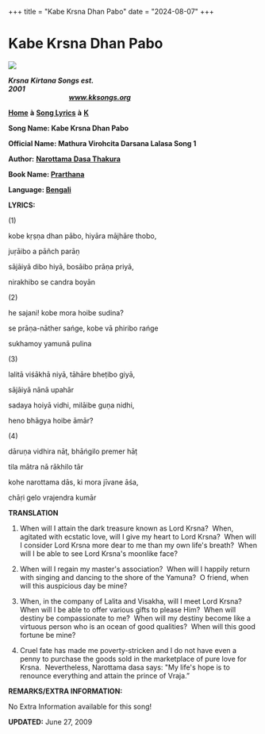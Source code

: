 +++
title = "Kabe Krsna Dhan Pabo"
date = "2024-08-07"
+++

# Kabe Krsna Dhan Pabo
**[![](http://kksongs.org/image_files/image002.jpg)](http://kksongs.org/)**

**_Krsna_** **_Kirtana Songs est. 2001_**                                                                                                                                                      **_www.kksongs.org_**

**[Home](http://kksongs.org/)** **à** **[Song Lyrics](http://kksongs.org/lyrics.html)** **à** **[K](http://kksongs.org/songs/song_k.html)**

**Song Name: Kabe Krsna Dhan Pabo**

**Official Name: Mathura Virohcita Darsana Lalasa Song 1**

**Author:** [**Narottama** **Dasa Thakura**](http://kksongs.org/authors/list/narottama.html)

**Book Name: [Prarthana](http://kksongs.org/authors/prarthana.html)**

**Language: [Bengali](http://kksongs.org/language/list/bengali.html)**

**LYRICS:**

(1)

kobe kṛṣṇa dhan pābo, hiyāra mājhāre thobo,

juṛāibo a pāñch parāṇ

sājāiyā dibo hiyā, bosāibo prāṇa priyā,

nirakhibo se candra boyān

(2)

he sajani! kobe mora hoibe sudina?

se prāṇa-nāther sańge, kobe vā phiribo rańge

sukhamoy yamunā pulina

(3)

lalitā viśākhā niyā, tāhāre bheṭibo giyā,

sājāiyā nānā upahār

sadaya hoiyā vidhi, milāibe guṇa nidhi,

heno bhāgya hoibe āmār?

(4)

dāruṇa vidhira nāṭ, bhāńgilo premer hāṭ

tila mātra nā rākhilo tār

kohe narottama dās, ki mora jīvane āśa,

chāṛi gelo vrajendra kumār

**TRANSLATION**

1) When will I attain the dark treasure known as Lord Krsna?  When, agitated with ecstatic love, will I give my heart to Lord Krsna?  When will I consider Lord Krsna more dear to me than my own life's breath?  When will I be able to see Lord Krsna's moonlike face? 

2) When will I regain my master's association?  When will I happily return with singing and dancing to the shore of the Yamuna?  O friend, when will this auspicious day be mine? 

3) When, in the company of Lalita and Visakha, will I meet Lord Krsna?  When will I be able to offer various gifts to please Him?  When will destiny be compassionate to me?  When will my destiny become like a virtuous person who is an ocean of good qualities?  When will this good fortune be mine? 

4) Cruel fate has made me poverty-stricken and I do not have even a penny to purchase the goods sold in the marketplace of pure love for Krsna.  Nevertheless, Narottama dasa says: "My life's hope is to renounce everything and attain the prince of Vraja.”

**REMARKS/EXTRA INFORMATION:**

No Extra Information available for this song!

**UPDATED:** June 27, 2009